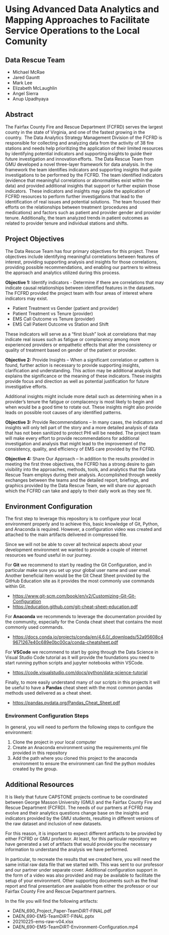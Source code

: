 # Using Advanced Data Analytics and Mapping Approaches to Facilitate Service Operations to the Local Comunity

## Data Rescue Team
* Michael McRae
* Jared Gauntt
* Mark Lee
* Elizabeth McLaughlin
* Angel Sierra
* Anup Upadhyaya

## Abstract
The Fairfax County Fire and Rescue Department (FCFRD) serves the largest county in the state of Virginia, and one of the fastest growing in the country.  The Data Analytics Strategy Management Division of the FCFRD is responsible for collecting and analyzing data from the activity of 38 fire stations and needs help prioritizing the application of their limited resources by identifying potential indicators and supporting insights to guide their future investigation and innovation efforts.  The Data Rescue Team from GMU developed a novel three-layer framework for data analysis. In the framework the team identifies indicators and supporting insights that guide investigations to be performed by the FCFRD. The team identified indicators (evidence that meaningful correlations or abnormalities exist within the data) and provided additional insights that support or further explain those indicators.  These indicators and insights may guide the application of FCFRD resources to perform further investigations that lead to the identification of real issues and potential solutions.  The team focused their efforts on the relationships between treatment (procedures and medications) and factors such as patient and provider gender and provider tenure. Additionally, the team analyzed trends in patient outcomes as related to provider tenure and individual stations and shifts.

## Project Objectives
The Data Rescue Team has four primary objectives for this project. These objectives include identifying meaningful correlations between features of interest, providing supporting analysis and insights for those correlations, providing possible recommendations, and enabling our partners to witness the approach and analytics utilized during this process.

**Objective 1:** Identify indicators - Determine if there are correlations that may indicate causal relationships between identified features in the datasets. The FCFRD provided the project team with four areas of interest where indicators may exist. 

* Patient Treatment vs Gender (patient and provider)
* Patient Treatment vs Tenure (provider)
* EMS Call Outcome vs Tenure (provider)
* EMS Call Patient Outcome vs Station and Shift

These indicators will serve as a “first blush” look at correlations that may indicate real issues such as fatigue or complacency among more experienced providers or empathetic effects that alter the consistency or quality of treatment based on gender of the patient or provider.

**Objective 2:** Provide Insights – When a significant correlation or pattern is found, further action is necessary to provide supporting insights, clarification and understanding. This action may be additional analysis that explains the significance or the meaning of these indicators. These insights provide focus and direction as well as potential justification for future investigative efforts. 

Additional insights might include more detail such as determining when in a provider’s tenure the fatigue or complacency is most likely to begin and when would be a good time to rotate out. These insights might also provide leads on possible root causes of any identified patterns.

**Objective 3:** Provide Recommendations – In many cases, the indicators and insights will only tell part of the story and a more detailed analysis of data that has not been sanitized to protect PHI will be needed. The project team will make every effort to provide recommendations for additional investigation and analysis that might lead to the improvement of the consistency, quality, and efficiency of EMS care provided by the FCFRD.

**Objective 4:** Share Our Approach – In addition to the results provided in meeting the first three objectives, the FCFRD has a strong desire to gain visibility into the approaches, methods, tools, and analytics that the Data Rescue Team employs during their analysis. Accomplished through weekly exchanges between the teams and the detailed report, briefings, and graphics provided by the Data Rescue Team, we will share our approach which the FCFRD can take and apply to their daily work as they see fit.

## Environment Configuration
The first step to leverage this repository is to configure your local environment properly and to achieve this, basic knowledge of Git, Python, and Anaconda is required. However, a configuration video was created and attached to the main artifacts delivered in compressed file.

Since we will not be able to cover all technical aspects about your development environment we wanted to provide a couple of internet resources we found useful in our journey.

For **Git** we recommend to start by reading the Git Configuration, and in particular make sure you set up your global user name and user email. Another beneficial item would be the Git Cheat Sheet provided by the GitHub Education site as it provides the most commonly use commands within Git.
* https://www.git-scm.com/book/en/v2/Customizing-Git-Git-Configuration
* https://education.github.com/git-cheat-sheet-education.pdf

For **Anaconda** we recommends to leverage the documentation provided by the community, especially for the Conda cheat sheet that contains the most commonly used commands.
* https://docs.conda.io/projects/conda/en/4.6.0/_downloads/52a95608c49671267e40c689e0bc00ca/conda-cheatsheet.pdf

For **VSCode** we recommend to start by going through the Data Science in Visual Studio Code tutorial as it will provide the foundations you need to start running python scripts and jupyter notebooks within VSCode.
* https://code.visualstudio.com/docs/python/data-science-tutorial

Finally, to more easily understand many of our scripts in this projects it will be useful to have a **Pandas** cheat sheet with the most common pandas methods used delivered as a cheat sheet.
* https://pandas.pydata.org/Pandas_Cheat_Sheet.pdf

### Environment Configuration Steps
In general, you will need to perform the following steps to configure the environment:
1. Clone the project in your local computer
2. Create an Anaconda environment using the requirements.yml file provided in this repository
3. Add the path where you cloned this project to the anaconda environment to ensure the environment can find the python modules created by the group.


## Additional Resources
It is likely that future CAPSTONE projects continue to be coordinated between George Masson University (GMU) and the Fairfax County Fire and Rescue Department (FCFRD). The needs of our partners at FCFRD may evolve and their analytics questions change base on the insights and indicators provided by the GMU students, resulting in different versions of the raw dataset and inclusion of new datasets.

For this reason, it is important to expect different artifacts to be provided by either FCFRD or GMU professor. At least, for this particular repository we have generated a set of artifacts that would provide you the necessary information to understand the analysis we have performed. 

In particular, to recreate the results that we created here, you will need the same initial raw data file that we started with. This was sent to our professor and our partner under separate cover. Additional configuration support in the form of a video was also provided and may be available to facilitate the setup of your environment. Other supporting documents such as the final report and final presentation are available from either the professor or our Fairfax County Fire and Rescue Department partners.

In the file you will find the following artifacts:

* DAEN_690_Project_Paper-TeamDiRT-FINAL.pdf
* DAEN_690-EMS-TeamDiRT-FINAL.pptx
* 20210225-ems-raw-v04.xlsx
* DAEN_690-EMS-TeamDiRT-Environment-Configuration.mp4
